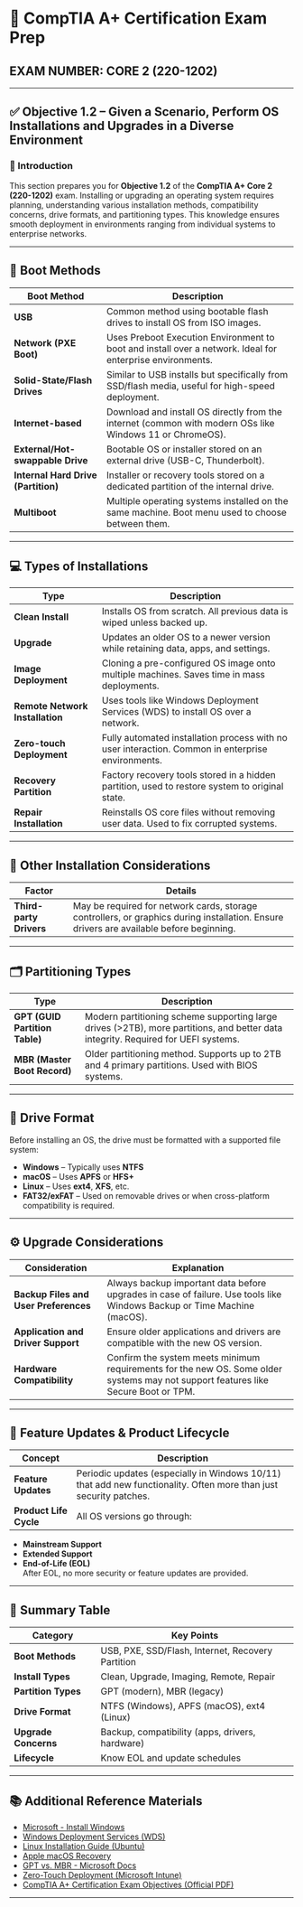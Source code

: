 # 🧠 CompTIA A+ Certification Exam Prep  
## EXAM NUMBER: CORE 2 (220-1202)

---

## ✅ Objective 1.2 – Given a Scenario, Perform OS Installations and Upgrades in a Diverse Environment

### 🎯 Introduction

This section prepares you for **Objective 1.2** of the **CompTIA A+ Core 2 (220-1202)** exam. Installing or upgrading an operating system requires planning, understanding various installation methods, compatibility concerns, drive formats, and partitioning types. This knowledge ensures smooth deployment in environments ranging from individual systems to enterprise networks.

---

## 🚀 Boot Methods

| Boot Method | Description |
|-------------|-------------|
| **USB** | Common method using bootable flash drives to install OS from ISO images. |
| **Network (PXE Boot)** | Uses Preboot Execution Environment to boot and install over a network. Ideal for enterprise environments. |
| **Solid-State/Flash Drives** | Similar to USB installs but specifically from SSD/flash media, useful for high-speed deployment. |
| **Internet-based** | Download and install OS directly from the internet (common with modern OSs like Windows 11 or ChromeOS). |
| **External/Hot-swappable Drive** | Bootable OS or installer stored on an external drive (USB-C, Thunderbolt). |
| **Internal Hard Drive (Partition)** | Installer or recovery tools stored on a dedicated partition of the internal drive. |
| **Multiboot** | Multiple operating systems installed on the same machine. Boot menu used to choose between them. |

---

## 💻 Types of Installations

| Type | Description |
|------|-------------|
| **Clean Install** | Installs OS from scratch. All previous data is wiped unless backed up. |
| **Upgrade** | Updates an older OS to a newer version while retaining data, apps, and settings. |
| **Image Deployment** | Cloning a pre-configured OS image onto multiple machines. Saves time in mass deployments. |
| **Remote Network Installation** | Uses tools like Windows Deployment Services (WDS) to install OS over a network. |
| **Zero-touch Deployment** | Fully automated installation process with no user interaction. Common in enterprise environments. |
| **Recovery Partition** | Factory recovery tools stored in a hidden partition, used to restore system to original state. |
| **Repair Installation** | Reinstalls OS core files without removing user data. Used to fix corrupted systems. |

---

## 🔧 Other Installation Considerations

| Factor | Details |
|--------|---------|
| **Third-party Drivers** | May be required for network cards, storage controllers, or graphics during installation. Ensure drivers are available before beginning. |

---

## 🗂️ Partitioning Types

| Type | Description |
|------|-------------|
| **GPT (GUID Partition Table)** | Modern partitioning scheme supporting large drives (>2TB), more partitions, and better data integrity. Required for UEFI systems. |
| **MBR (Master Boot Record)** | Older partitioning method. Supports up to 2TB and 4 primary partitions. Used with BIOS systems. |

---

## 💽 Drive Format

Before installing an OS, the drive must be formatted with a supported file system:

- **Windows** – Typically uses **NTFS**
- **macOS** – Uses **APFS** or **HFS+**
- **Linux** – Uses **ext4**, **XFS**, etc.
- **FAT32/exFAT** – Used on removable drives or when cross-platform compatibility is required.

---

## ⚙️ Upgrade Considerations

| Consideration | Explanation |
|---------------|-------------|
| **Backup Files and User Preferences** | Always backup important data before upgrades in case of failure. Use tools like Windows Backup or Time Machine (macOS). |
| **Application and Driver Support** | Ensure older applications and drivers are compatible with the new OS version. |
| **Hardware Compatibility** | Confirm the system meets minimum requirements for the new OS. Some older systems may not support features like Secure Boot or TPM. |

---

## 🔄 Feature Updates & Product Lifecycle

| Concept | Description |
|--------|-------------|
| **Feature Updates** | Periodic updates (especially in Windows 10/11) that add new functionality. Often more than just security patches. |
| **Product Life Cycle** | All OS versions go through:  
  - **Mainstream Support**  
  - **Extended Support**  
  - **End-of-Life (EOL)**  
  After EOL, no more security or feature updates are provided.

---

## 📝 Summary Table

| Category | Key Points |
|----------|------------|
| **Boot Methods** | USB, PXE, SSD/Flash, Internet, Recovery Partition |
| **Install Types** | Clean, Upgrade, Imaging, Remote, Repair |
| **Partition Types** | GPT (modern), MBR (legacy) |
| **Drive Format** | NTFS (Windows), APFS (macOS), ext4 (Linux) |
| **Upgrade Concerns** | Backup, compatibility (apps, drivers, hardware) |
| **Lifecycle** | Know EOL and update schedules |

---

## 📚 Additional Reference Materials

- [Microsoft - Install Windows](https://support.microsoft.com/en-us/windows/install-windows-10-4908e7c8-9f5e-4e6e-a1e3-15c8c293f4aa)
- [Windows Deployment Services (WDS)](https://learn.microsoft.com/en-us/windows/deployment/windows-deployment-services/wds-overview)
- [Linux Installation Guide (Ubuntu)](https://ubuntu.com/tutorials/install-ubuntu-desktop)
- [Apple macOS Recovery](https://support.apple.com/en-us/HT204904)
- [GPT vs. MBR - Microsoft Docs](https://learn.microsoft.com/en-us/windows/win32/fileio/working-with-partitions)
- [Zero-Touch Deployment (Microsoft Intune)](https://learn.microsoft.com/en-us/mem/autopilot/windows-autopilot)
- [CompTIA A+ Certification Exam Objectives (Official PDF)](https://www.comptia.org/certifications/a)

---

